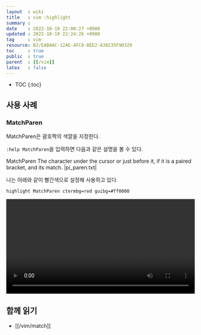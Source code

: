 ```yaml
---
layout  : wiki
title   : vim :highlight
summary : 
date    : 2022-10-19 22:00:27 +0900
updated : 2022-10-19 22:24:26 +0900
tag     : vim
resource: B2/EAB4AC-124E-4FC0-BEE2-A30235F90329
toc     : true
public  : true
parent  : [[/vim]]
latex   : false
---
```

* TOC
{:toc}

## 사용 사례

### MatchParen

MatchParen은 괄호짝의 색깔을 지정한다.

`:help MatchParen`을 입력하면 다음과 같은 설명을 볼 수 있다.

>
MatchParen	The character under the cursor or just before it, if it
		is a paired bracket, and its match. |pi_paren.txt|
>

나는 아래와 같이 빨간색으로 설정해 사용하고 있다.

```viml
highlight MatchParen ctermbg=red guibg=#ff0000
```

<video controls autoplay loop width="100%"><source src=" /resource/B2/EAB4AC-124E-4FC0-BEE2-A30235F90329/196702197-4313e945-3f9f-4b31-a98d-7940ee647fca.mp4 " type="video/mp4"></video>

## 함께 읽기

- [[/vim/match]]

